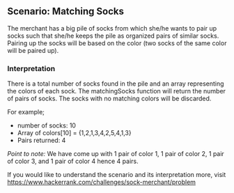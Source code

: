 ## Scenario: Matching Socks

The merchant has a big pile of socks from which she/he wants to pair up socks such that she/he keeps the pile as organized pairs of similar socks. Pairing up the socks will be based on the color (two socks of the same color will be paired up).

### Interpretation

There is a total number of socks found in the pile and an array representing the colors of each sock. The matchingSocks function will return the number of pairs of socks. The socks with no matching colors will be discarded.

For example;

* number of socks: 10
* Array of colors[10] = {1,2,1,3,4,2,5,4,1,3}
* Pairs returned: 4

*Point to note:* We have come up with 1 pair of color 1, 1 pair of color 2, 1 pair of color 3, and 1 pair of color 4 hence 4 pairs.

If you would like to understand the scenario and its interpretation more, visit https://www.hackerrank.com/challenges/sock-merchant/problem
